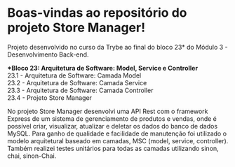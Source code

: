 # Boas-vindas ao repositório do projeto Store Manager!

Projeto desenvolvido no curso da Trybe ao final do bloco 23* do Módulo 3 - Desenvolvimento Back-end.<br>

<strong>*Bloco 23: Arquitetura de Software: Model, Service e Controller</strong><br>
23.1 - Arquitetura de Software: Camada Model<br>
23.2 - Arquitetura de Software: Camada Service<br>
23.3 - Arquitetura de Software: Camada Controller<br>
23.4 - Projeto Store Manager<br>

No projeto Store Manager desenvolvi uma API Rest com o framework Express de um sistema de gerenciamento de produtos e vendas, onde é possível criar, visualizar, atualizar e deletar os dados do banco de dados MySQL.
Para ganho de qualidade e facilidade de manutenção foi utilizado o modelo arquitetural baseado em camadas, MSC (model, service, controller).
Também realizei testes unitários para todas as camadas utilizando sinon, chai, sinon-Chai.

